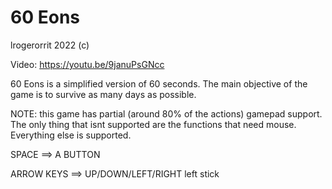# 60 Eons

lrogerorrit 2022 (c)

Video: https://youtu.be/9januPsGNcc

60 Eons is a simplified version of 60 seconds. The main objective of the game is to
survive as many days as possible. 

NOTE: this game has partial (around 80% of the actions) gamepad support. The only
thing that isnt supported are the functions that need mouse. Everything else is 
supported.

SPACE ==> A BUTTON

ARROW KEYS ==> UP/DOWN/LEFT/RIGHT left stick

